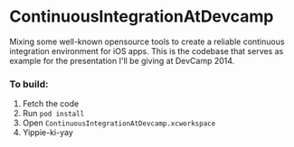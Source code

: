 ContinuousIntegrationAtDevcamp
==============================

Mixing some well-known opensource tools to create a reliable continuous integration environment for iOS apps. This is the codebase that serves as example for the presentation I'll be giving at DevCamp 2014.

### To build: 

1. Fetch the code
2. Run ```pod install```
3. Open ```ContinuousIntegrationAtDevcamp.xcworkspace```
4. Yippie-ki-yay
